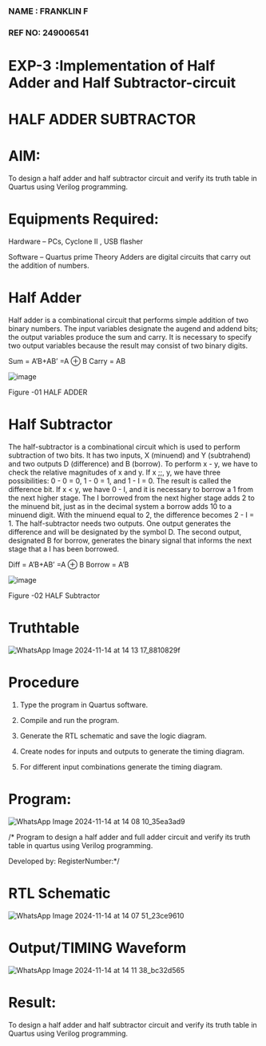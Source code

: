### NAME : FRANKLIN F
### REF NO: 249006541
# EXP-3 :Implementation of Half Adder and Half Subtractor-circuit
# HALF ADDER SUBTRACTOR



# AIM:

To design a half adder and half subtractor circuit and verify its truth table in Quartus using Verilog programming.

# Equipments Required:

Hardware – PCs, Cyclone II , USB flasher 

Software – Quartus prime Theory Adders are digital circuits that carry out the addition of numbers.

# Half Adder

Half adder is a combinational circuit that performs simple addition of two binary numbers. The input variables designate the augend and addend bits; the output variables produce the sum and carry. It is necessary to specify two output variables because the result may consist of two binary digits.

Sum = A’B+AB’ =A ⊕ B Carry = AB

![image](https://github.com/naavaneetha/HALF_ADDER_SUBTRACTOR/assets/154305477/bd4a0b2c-cdbc-4184-ab08-81578f121e1f)

Figure -01 HALF ADDER

# Half Subtractor

The half-subtractor is a combinational circuit which is used to perform subtraction of two bits. It has two inputs, X (minuend) and Y (subtrahend) and two outputs D (difference) and B (borrow). To perform x - y, we have to check the relative magnitudes of x and y. If x ;;, y, we have three possibilities: 0 - 0 = 0, 1 - 0 = 1, and 1 - I = 0. The result is called the difference bit. If x < y, we have 0 - I, and it is necessary to borrow a 1 from the next higher stage. The I borrowed from the next higher stage adds 2 to the minuend bit, just as in the decimal system a borrow adds 10 to a minuend digit. With the minuend equal to 2, the difference becomes 2 - I = 1. The half-subtractor needs two outputs. One output generates the difference and will be designated by the symbol D. The second output, designated B for borrow, generates the binary signal that informs the next stage that a I has been borrowed. 

Diff = A’B+AB’ =A ⊕ B
Borrow = A’B

 ![image](https://github.com/naavaneetha/HALF_ADDER_SUBTRACTOR/assets/154305477/d76b099c-513f-4e7c-843a-e2fd028a531a)

Figure -02 HALF Subtractor

# Truthtable
![WhatsApp Image 2024-11-14 at 14 13 17_8810829f](https://github.com/user-attachments/assets/56e95e5e-293f-47f9-982e-573ecee93764)

# Procedure

1.	Type the program in Quartus software.

2.	Compile and run the program.

3.	Generate the RTL schematic and save the logic diagram.

4.	Create nodes for inputs and outputs to generate the timing diagram.

5.	For different input combinations generate the timing diagram.


# Program:
![WhatsApp Image 2024-11-14 at 14 08 10_35ea3ad9](https://github.com/user-attachments/assets/2a12f40f-235c-49c7-a0f7-07db41d1e887)

/* Program to design a half adder and full adder circuit and verify its truth table in quartus using Verilog programming.

Developed by: RegisterNumber:*/

# RTL Schematic
![WhatsApp Image 2024-11-14 at 14 07 51_23ce9610](https://github.com/user-attachments/assets/099a4b3f-7e89-446c-a3b2-0c7b92ecfe80)


# Output/TIMING Waveform
![WhatsApp Image 2024-11-14 at 14 11 38_bc32d565](https://github.com/user-attachments/assets/64011434-a5ba-467b-bacf-48a8ebe0ad37)

# Result:
To design a half adder and half subtractor circuit and verify its truth table in Quartus using Verilog programming.
